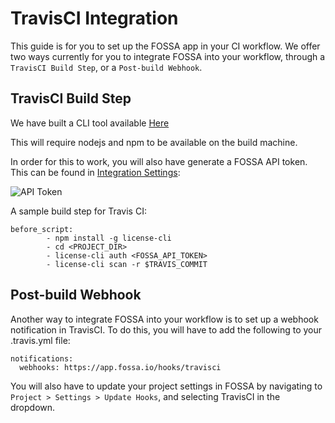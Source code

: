 # TravisCI Integration

This guide is for you to set up the FOSSA app in your CI workflow. We offer two ways currently for you to integrate FOSSA into your workflow, through a `TravisCI Build Step`, or a `Post-build Webhook`.

## TravisCI Build Step

We have built a CLI tool available [Here](https://www.npmjs.com/package/license-cli)

This will require nodejs and npm to be available on the build machine.

In order for this to work, you will also have generate a FOSSA API token. This can be found in [Integration Settings](/account/settings/integrations):

![API Token](/img/api-token-creation.png)

A sample build step for Travis CI:

```
before_script:
		- npm install -g license-cli
		- cd <PROJECT_DIR>
		- license-cli auth <FOSSA_API_TOKEN>
		- license-cli scan -r $TRAVIS_COMMIT
```


## Post-build Webhook

Another way to integrate FOSSA into your workflow is to set up a webhook notification in TravisCI. To do this, you will have to add the following to your .travis.yml file:

```
notifications:
  webhooks: https://app.fossa.io/hooks/travisci
```

You will also have to update your project settings in FOSSA by navigating to `Project > Settings > Update Hooks`, and selecting TravisCI in the dropdown.
